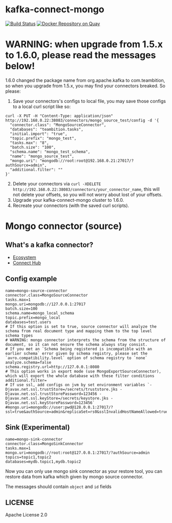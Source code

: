 # kafka-connect-mongo

[![Build Status][travis-image]][travis-url]
[![Docker Repository on Quay](https://quay.io/repository/sailxjx/kafka-connect-mongo/status "Docker Repository on Quay")](https://quay.io/repository/sailxjx/kafka-connect-mongo)

# WARNING: when upgrade from 1.5.x to 1.6.0, please read the messages below!

1.6.0 changed the package name from org.apache.kafka to com.teambition, so when you upgrade from 1.5.x, you may find your connectors breaked. So please: 

1. Save your connectors's configs to local file, you may save those configs to a local curl script like so:
  ```
  curl -X PUT -H "Content-Type: application/json" http://192.168.0.22:38083/connectors/mongo_source_test/config -d '{
    "connector.class": "MongoSourceConnector",
    "databases": "teambition.tasks",
    "initial.import": "true",
    "topic.prefix": "mongo_test",
    "tasks.max": "8",
    "batch.size": "100",
    "schema.name": "mongo_test_schema",
    "name": "mongo_source_test",
    "mongo.uri": "mongodb://root:root@192.168.0.21:27017/?authSource=admin",
    "additional.filter": ""
  }'
  ```
2. Delete your connectors via `curl -XDELETE http://192.168.0.22:38083/connectors/your_connector_name`, this will not delete your offsets, so you will not worry about lost of your offsets.
3. Upgrade your kafka-connect-mongo cluster to 1.6.0.
4. Recreate your connectors (with the saved curl scripts).

# Mongo connector (source)

## What's a kafka connector?

* [Ecosystem](https://cwiki.apache.org/confluence/display/KAFKA/Ecosystem)
* [Connect Hub](http://www.confluent.io/product/connectors)

## Config example

```properties
name=mongo-source-connector
connector.class=MongoSourceConnector
tasks.max=1
mongo.uri=mongodb://127.0.0.1:27017
batch.size=100
schema.name=mongo_local_schema
topic.prefix=mongo_local
databases=test.users
# If this option is set to true, source connector will analyze the schema from real document type and mapping them to the top level schema types
# WARNING: mongo connector interprets the schema from the structure of document, so it can not ensure the schema always stay consist. 
# If you met an `Schema being registered is incompatible with an earlier schema` error given by schema registry, please set the `avro.compatibility.level` option of schema registry to `none` 
analyze.schema=false
schema.registry.url=http://127.0.0.1:8080
# This option works in export mode (use MongoExportSourceConnector), which will export the whole database with these filter conditions
additional.filter=
# If use ssl, add configs on jvm by set environment variables `-Djavax.net.ssl.trustStore=/secrets/truststore.jks -Djavax.net.ssl.trustStorePassword=123456 -Djavax.net.ssl.keyStore=/secrets/keystore.jks -Djavax.net.ssl.keyStorePassword=123456`
#mongo.uri=mongodb://user:pwd@128.0.0.1:27017/?ssl=true&authSource=admin&replicaSet=rs0&sslInvalidHostNameAllowed=true
```

## Sink (Experimental)

```properties
name=mongo-sink-connector
connector.class=MongoSinkConnector
tasks.max=1
mongo.uri=mongodb://root:root@127.0.0.1:27017/?authSource=admin
topics=topic1,topic2
databases=mydb.topic1,mydb.topic2
```

Now you can only use mongo sink connector as your restore tool, 
you can restore data from kafka which given by mongo source connector.
 
The messages should contain `object` and `id` fields

## LICENSE

Apache License 2.0

[travis-url]: https://travis-ci.org/teambition/kafka-connect-mongo
[travis-image]: http://img.shields.io/travis/teambition/kafka-connect-mongo.svg

